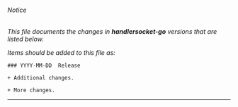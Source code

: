 ###### Notice

*This file documents the changes in ***handlersocket-go*** versions that are
listed below.*

*Items should be added to this file as:*

	### YYYY-MM-DD  Release

	+ Additional changes.

	+ More changes.

* * *


